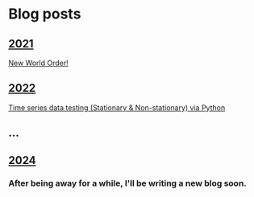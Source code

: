 # Blog posts
## [2021](/blog/2021/)
[New World Order!](/blog/2021/nwo/)
## [2022](/blog/2022/)
[Time series data testing (Stationary & Non-stationary) via Python](/blog/2022/adf)
## ...
## [2024](/blog/2024/)
### After being away for a while, I'll be writing a new blog soon.
